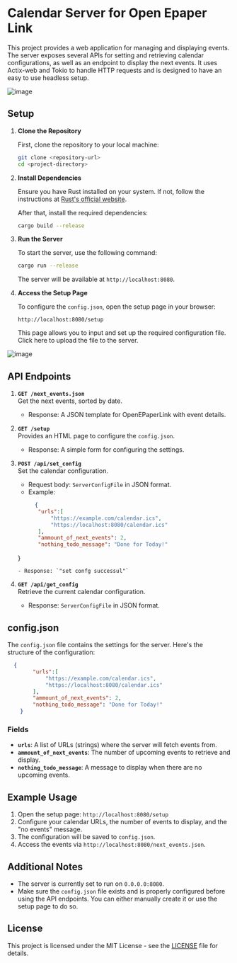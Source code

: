 # Calendar Server for Open Epaper Link

This project provides a web application for managing and displaying events. The server exposes several APIs for setting and retrieving calendar configurations, as well as an endpoint to display the next events. It uses Actix-web and Tokio to handle HTTP requests and is designed to have an easy to use headless setup.

![image](https://github.com/user-attachments/assets/22a58103-bb1f-4785-9acd-1b2f1d018ee0)



## Setup

1. **Clone the Repository**

   First, clone the repository to your local machine:

   ```bash
   git clone <repository-url>
   cd <project-directory>
   ```

2. **Install Dependencies**

   Ensure you have Rust installed on your system. If not, follow the instructions at [Rust's official website](https://www.rust-lang.org/tools/install).

   After that, install the required dependencies:

   ```bash
   cargo build --release
   ```

3. **Run the Server**

   To start the server, use the following command:

   ```bash
   cargo run --release
   ```

   The server will be available at `http://localhost:8080`.

4. **Access the Setup Page**

   To configure the `config.json`, open the setup page in your browser:

   ```plaintext
   http://localhost:8080/setup
   ```

   This page allows you to input and set up the required configuration file.
   Click here to upload the file to the server.
   
  ![image](https://github.com/user-attachments/assets/5ffefc17-c22c-4ea5-bbfd-806cf2a03025)

## API Endpoints
1. **`GET /next_events.json`**  
   Get the next events, sorted by date.

   - Response: A JSON template for OpenEPaperLink with event details.
   
2. **`GET /setup`**  
   Provides an HTML page to configure the `config.json`.

   - Response: A simple form for configuring the settings.

3. **`POST /api/set_config`**  
   Set the calendar configuration.

   - Request body: `ServerConfigFile` in JSON format.
   - Example:
     ```json
       {
        "urls":[
            "https://example.com/calendar.ics",
            "https://localhost:8080/calendar.ics"
        ],
        "ammount_of_next_events": 2,
        "nothing_todo_message": "Done for Today!"
    }
     ```
   - Response: `"set confg successul"`

4. **`GET /api/get_config`**  
   Retrieve the current calendar configuration.

   - Response: `ServerConfigFile` in JSON format.
   
## config.json

The `config.json` file contains the settings for the server. Here's the structure of the configuration:

```json
  {
        "urls":[
            "https://example.com/calendar.ics",
            "https://localhost:8080/calendar.ics"
        ],
        "ammount_of_next_events": 2,
        "nothing_todo_message": "Done for Today!"
    }
```

### Fields

- **`urls`**: A list of URLs (strings) where the server will fetch events from.
- **`ammount_of_next_events`**: The number of upcoming events to retrieve and display.
- **`nothing_todo_message`**: A message to display when there are no upcoming events.

## Example Usage

1. Open the setup page: `http://localhost:8080/setup`
2. Configure your calendar URLs, the number of events to display, and the "no events" message.
3. The configuration will be saved to `config.json`.
4. Access the events via `http://localhost:8080/next_events.json`.

## Additional Notes
- The server is currently set to run on `0.0.0.0:8080`.
- Make sure the `config.json` file exists and is properly configured before using the API endpoints. You can either manually create it or use the setup page to do so.

## License
This project is licensed under the MIT License - see the [LICENSE](LICENSE) file for details.


